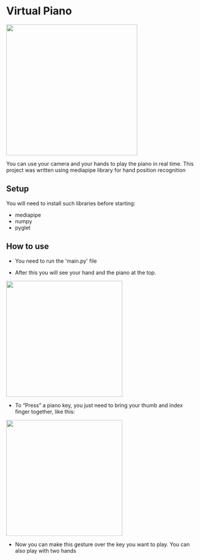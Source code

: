 # Virtual Piano

<img src="https://github.com/MaxaGRAFA/Virtual-piano/assets/89744777/8926e7c3-4b9a-4b2c-89f0-7edfe59980ff" width="350">


You can use your camera and your hands to play the piano in real time.
This project was written using mediapipe library for hand position recognition

## Setup
You will need to install such libraries before starting:
- mediapipe
- numpy
- pyglet

## How to use
- You need to run the 'main.py' file

- After this you will see your hand and the piano at the top.

<img src="https://github.com/MaxaGRAFA/Virtual-piano/assets/89744777/3e91717b-5350-42c5-b753-8970b9aacf15" width="310">

- To “Press” a piano key, you just need to bring your thumb and index finger together, like this:

<img src="https://github.com/MaxaGRAFA/Virtual-piano/assets/89744777/9a2bd80e-4c5d-4c09-a622-953a1ca661fb" width="310">


- Now you can make this gesture over the key you want to play. You can also play with two hands


